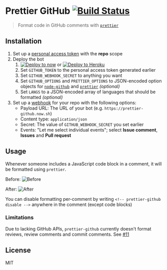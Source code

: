 # Prettier GitHub [![Build Status](https://travis-ci.org/jgierer12/prettier-github.svg?branch=master)](https://travis-ci.org/jgierer12/prettier-github)

> Format code in GitHub comments with [`prettier`](https://github.com/prettier/prettier)

## Installation

1. Set up a [personal access token](https://github.com/settings/tokens/new) with the **repo** scope
2. Deploy the bot
	1. [![Deploy to now](https://deploy.now.sh/static/button.svg)](https://deploy.now.sh/?repo=https://github.com/jgierer12/prettier-github&env=GITHUB_TOKEN&env=GITHUB_WEBHOOK_SECRET&env=GITHUB_OPTIONS&env=PRETTIER_OPTIONS&env=LANGS) or [![Deploy to Heroku](https://www.herokucdn.com/deploy/button.svg)](https://heroku.com/deploy?template=https://github.com/jgierer12/prettier-github)
	2. Set `GITHUB_TOKEN` to the personal access token generated earlier
	3. Set `GITHUB_WEBHOOK_SECRET` to anything you want
	4. Set `GITHUB_OPTIONS` and `PRETTIER_OPTIONS` to JSON-encoded option objects for [`node-github`](https://github.com/mikedeboer/node-github#example) and [`prettier`](https://github.com/prettier/prettier#options) *(optional)*
	5. Set `LANGS` to a JSON-encoded array of languages that should be formatted *(optional)*
3. Set up a [webhook](https://developer.github.com/webhooks/creating/#setting-up-a-webhook) for your repo with the following options:
	* Payload URL: The URL of your bot (e.g. `https://prettier-github.now.sh`)
	* Content type: `application/json`
	* Secret: The value of `GITHUB_WEBHOOK_SECRET` you set earlier
	* Events: "Let me select individual events"; select **Issue comment**, **Issues** and **Pull request**

## Usage

Whenever someone includes a JavaScript code block in a comment, it will be formatted using `prettier`.

Before: ![Before](https://user-images.githubusercontent.com/4331946/27002184-bf126a80-4dda-11e7-9806-87d697cbe774.png)

After: ![After](https://user-images.githubusercontent.com/4331946/27002183-b8f78f2c-4dda-11e7-9180-0d4210fee32b.png)

You can disable formatting per-comment by writing `<!-- prettier-github disable -->` anywhere in the comment (except code blocks)

### Limitations

Due to lacking GitHub APIs, `prettier-github` currently doesn't format reviews, review comments and commit comments. See [#11](https://github.com/jgierer12/prettier-github/issues/11)

## License

MIT
